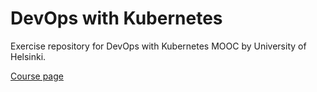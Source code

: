 # DevOps with Kubernetes

Exercise repository for DevOps with Kubernetes MOOC by University of Helsinki.

[Course page](https://devopswithkubernetes.com/)